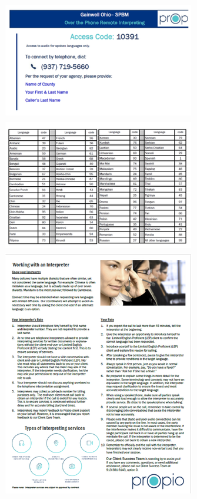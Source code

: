 ![](https://github.com/gainwell-ohio/spbm/blob/Tech-OneNote/docs/Clinical%20and%20Technical%20Reference%20Guide/Calls%20-%20Contact%20List/Remote%20Interpreting.png)

![](https://github.com/gainwell-ohio/spbm/blob/Tech-OneNote/docs/Clinical%20and%20Technical%20Reference%20Guide/Calls%20-%20Contact%20List/Language%20Codes.png)

![](https://github.com/gainwell-ohio/spbm/blob/Tech-OneNote/docs/Clinical%20and%20Technical%20Reference%20Guide/Calls%20-%20Contact%20List/Working%20with%20an%20Interpreter.png)
